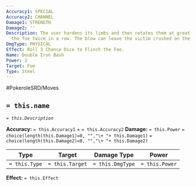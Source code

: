 ```yaml
---
Accuracy1: SPECIAL
Accuracy2: CHANNEL
Damage1: STRENGTH
Damage2: ''
Description: The user hardens its limbs and then rotates them at great speed to hit
  the foe twice in a row. The blow can leave the victim crushed on the floor.
DmgType: PHYSICAL
Effect: Roll 3 Chance Dice to Flinch the Foe.
Name: Double Iron Bash
Power: 2
Target: Foe
Type: Steel
---
```


#PokeroleSRD/Moves

## `= this.name` 
*`= this.Description`*

**Accuracy:** `= this.Accuracy1` + `= this.Accuracy2`
**Damage:** `= this.Power` `= choice(length(this.Damage1)=0, "","\+ "+ this.Damage1)` `= choice(length(this.Damage2)=0, "","\+ "+ this.Damage2)`

| Type          | Target          | Damage Type          | Power          |
| ------------- | --------------- | ---------------- | -------------- |
| `= this.Type` | `= this.Target` | `= this.DmgType` | `= this.Power` | 

**Effect:** `= this.Effect`